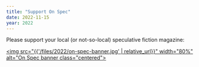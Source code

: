 ```yaml
---
title: "Support On Spec"
date: 2022-11-15
year: 2022
---
```


Please support your local (or not-so-local) speculative fiction magazine:

<a href="https://onspecmag.wpcomstaging.com/"><img src="{{'/files/2022/on-spec-banner.jpg' | relative_url}}" width="80%" alt="On Spec banner class="centered"></a>
